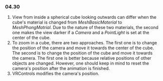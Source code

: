 ### 04.30
1. View from inside a spherical cube looking outwards can differ when the cube's material is changed from *MeshBasicMaterial* to *MeshPhongMatrial*. Due to the nature of these two materials, the second one makes the view darker if a *Camera* and a *PointLight* is set at the center of the cube.
2. To zoom in a cube, there are two approaches. The first one is to change the position of the camera and move it towards the center of the cube. The second is to change the position of the cube and move it towards the camera. The first one is better because relative positions of other objects are changed. However, one should keep in mind to reset the camera's position after the animation is finished.
3. VRControls modifies the camera's position.